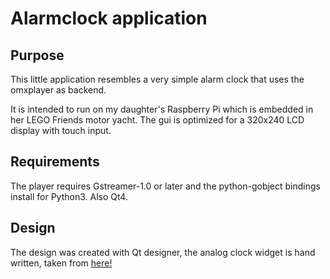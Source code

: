# Alarmclock application

## Purpose

This little application resembles a very simple alarm clock that uses the omxplayer as backend. 

It is intended to run on my daughter's Raspberry Pi which is embedded in her LEGO Friends motor yacht.
The gui is optimized for a 320x240 LCD display with touch input. 

## Requirements
The player requires Gstreamer-1.0 or later and the python-gobject bindings install for Python3. Also Qt4.

## Design

The design was created with Qt designer, the analog clock widget is hand written, taken from [here!](http://ftp.ics.uci.edu/pub/centos0/ics-custom-build/BUILD/PyQt-x11-gpl-4.7.2/examples/designer/plugins/widgets/analogclock.py)
